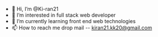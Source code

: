 - 👋 Hi, I’m @Ki-ran21
- 👀 I’m interested in full stack web developer
- 🌱 I’m currently learning front end web technologies
- 📫 How to reach me drop mail -- kiran21.kk20@gmail.com

<!---
Ki-ran21/Ki-ran21 is a ✨ special ✨ repository because its `README.md` (this file) appears on your GitHub profile.
You can click the Preview link to take a look at your changes.
--->
